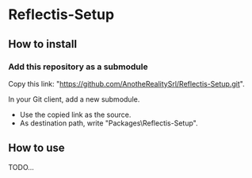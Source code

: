 # Reflectis-Setup

## How to install

### Add this repository as a submodule

Copy this link: "https://github.com/AnotheRealitySrl/Reflectis-Setup.git".

In your Git client, add a new submodule.
- Use the copied link as the source.
- As destination path, write "Packages\Reflectis-Setup".

## How to use
TODO...
